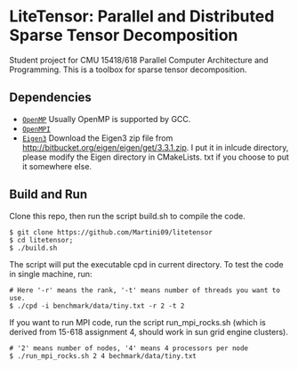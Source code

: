 # LiteTensor: Parallel and Distributed Sparse Tensor Decomposition 
Student project for CMU 15418/618 Parallel Computer Architecture and Programming. This is a toolbox for sparse tensor decomposition. 

## Dependencies
* [`OpenMP`](http://www.openmp.org)
Usually OpenMP is supported by GCC. 
* [`OpenMPI`](https://www.open-mpi.org)
* [`Eigen3`](http://eigen.tuxfamily.org/index.php?title=Main_Page) 
Download the Eigen3 zip file from http://bitbucket.org/eigen/eigen/get/3.3.1.zip. I put it in inlcude directory, please modify the Eigen directory in CMakeLists. txt if you choose to put it somewhere else.

## Build and Run
Clone this repo, then run the script build.sh to compile the code. 
```
$ git clone https://github.com/Martini09/litetensor
$ cd litetensor; 
$ ./build.sh     
```
The script will put the executable cpd in current directory. To test the code in single machine, run:
```
# Here '-r' means the rank, '-t' means number of threads you want to use.
$ ./cpd -i benchmark/data/tiny.txt -r 2 -t 2   
```
If you want to run MPI code, run the script run_mpi_rocks.sh (which is derived from 15-618 assignment 4, should work in sun grid engine clusters).
```
# '2' means number of nodes, '4' means 4 processors per node
$ ./run_mpi_rocks.sh 2 4 bechmark/data/tiny.txt   
```
